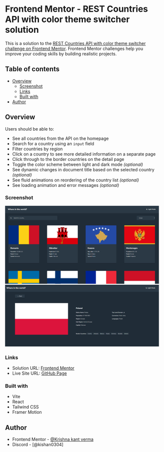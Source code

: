 # Frontend Mentor - REST Countries API with color theme switcher solution

This is a solution to the [REST Countries API with color theme switcher challenge on Frontend Mentor](https://www.frontendmentor.io/challenges/rest-countries-api-with-color-theme-switcher-5cacc469fec04111f7b848ca). Frontend Mentor challenges help you improve your coding skills by building realistic projects.

## Table of contents

- [Overview](#overview)
  - [Screenshot](#screenshot)
  - [Links](#links)
  - [Built with](#built-with)
- [Author](#author)

## Overview

Users should be able to:

- See all countries from the API on the homepage
- Search for a country using an `input` field
- Filter countries by region
- Click on a country to see more detailed information on a separate page
- Click through to the border countries on the detail page
- Toggle the color scheme between light and dark mode _(optional)_
- See dynamic changes in document title based on the selected country _(optional)_
- See fluid animations on reordering of the country list _(optional)_
- See loading animation and error messages _(optional)_

### Screenshot

![](./screenshot-1.png)
![](./screenshot-2.png)

### Links

- Solution URL: [Frontend Mentor]()
- Live Site URL: [GitHub Page]()

### Built with

- Vite
- React
- Tailwind CSS
- Framer Motion

## Author

- Frontend Mentor - [@Krishna kant verma](https://www.frontendmentor.io/profile/Vs-kishu)
- Discord - [@kishan0304]
